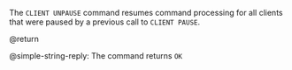 The `CLIENT UNPAUSE` command resumes command processing for all clients that were paused by a previous call to `CLIENT PAUSE`.

@return

@simple-string-reply: The command returns `OK`
